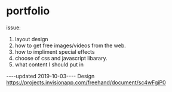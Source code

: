 # portfolio
issue:
1. layout design
2. how to get free images/videos from the web.
3. how to impliment special effects
4. choose of css and javascript libarary.
5. what content I should put in

----updated 2019-10-03----
Design https://projects.invisionapp.com/freehand/document/sc4wFgiP0
